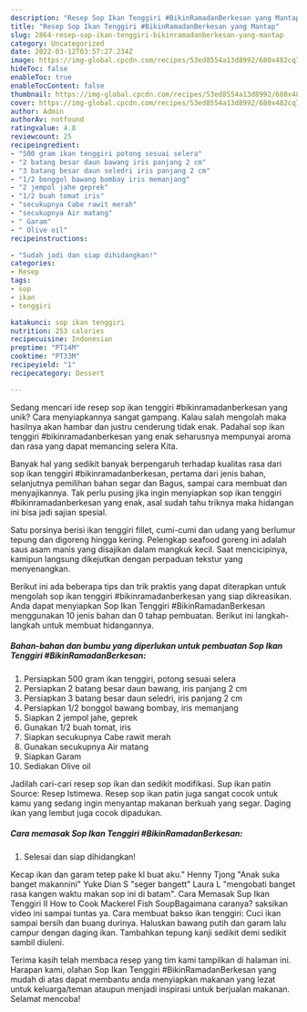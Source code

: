 ```yaml
---
description: "Resep Sop Ikan Tenggiri #BikinRamadanBerkesan yang Mantap"
title: "Resep Sop Ikan Tenggiri #BikinRamadanBerkesan yang Mantap"
slug: 2864-resep-sop-ikan-tenggiri-bikinramadanberkesan-yang-mantap
category: Uncategorized
date: 2022-03-12T03:57:27.234Z
image: https://img-global.cpcdn.com/recipes/53ed8554a13d8992/680x482cq70/sop-ikan-tenggiri-bikinramadanberkesan-foto-resep-utama.jpg
hideToc: false
enableToc: true
enableTocContent: false
thumbnail: https://img-global.cpcdn.com/recipes/53ed8554a13d8992/680x482cq70/sop-ikan-tenggiri-bikinramadanberkesan-foto-resep-utama.jpg
cover: https://img-global.cpcdn.com/recipes/53ed8554a13d8992/680x482cq70/sop-ikan-tenggiri-bikinramadanberkesan-foto-resep-utama.jpg
author: Admin
authorAv: notfound
ratingvalue: 4.8
reviewcount: 25
recipeingredient:
- "500 gram ikan tenggiri potong sesuai selera"
- "2 batang besar daun bawang iris panjang 2 cm"
- "3 batang besar daun seledri iris panjang 2 cm"
- "1/2 bonggol bawang bombay iris memanjang"
- "2 jempol jahe geprek"
- "1/2 buah tomat iris"
- "secukupnya Cabe rawit merah"
- "secukupnya Air matang"
- " Garam"
- " Olive oil"
recipeinstructions:

- "Sudah jadi dan siap dihidangkan!"
categories:
- Resep
tags:
- sop
- ikan
- tenggiri

katakunci: sop ikan tenggiri 
nutrition: 253 calories
recipecuisine: Indonesian
preptime: "PT14M"
cooktime: "PT33M"
recipeyield: "1"
recipecategory: Dessert

---
```





Sedang mencari ide resep sop ikan tenggiri #bikinramadanberkesan yang unik? Cara menyiapkannya sangat gampang. Kalau salah mengolah maka hasilnya akan hambar dan justru cenderung tidak enak. Padahal sop ikan tenggiri #bikinramadanberkesan yang enak seharusnya mempunyai aroma dan rasa yang dapat memancing selera Kita.





Banyak hal yang sedikit banyak berpengaruh terhadap kualitas rasa dari sop ikan tenggiri #bikinramadanberkesan, pertama dari jenis bahan, selanjutnya pemilihan bahan segar dan Bagus, sampai cara membuat dan menyajikannya. Tak perlu pusing jika ingin menyiapkan sop ikan tenggiri #bikinramadanberkesan yang enak,      asal sudah tahu triknya maka hidangan ini bisa jadi sajian spesial.














Satu porsinya berisi ikan tenggiri fillet, cumi-cumi dan udang yang berlumur tepung dan digoreng hingga kering. Pelengkap seafood goreng ini adalah saus asam manis yang disajikan dalam mangkuk kecil. Saat mencicipinya, kamipun langsung dikejutkan dengan perpaduan tekstur yang menyenangkan.






Berikut ini ada beberapa tips dan trik praktis yang dapat diterapkan untuk mengolah sop ikan tenggiri #bikinramadanberkesan yang siap dikreasikan. Anda dapat menyiapkan Sop Ikan Tenggiri #BikinRamadanBerkesan menggunakan 10 jenis bahan dan 0 tahap pembuatan. Berikut ini langkah-langkah untuk membuat hidangannya.

<!--inarticleads1-->

##### Bahan-bahan dan bumbu yang diperlukan untuk pembuatan Sop Ikan Tenggiri #BikinRamadanBerkesan:

1. Persiapkan 500 gram ikan tenggiri, potong sesuai selera
1. Persiapkan 2 batang besar daun bawang, iris panjang 2 cm
1. Persiapkan 3 batang besar daun seledri, iris panjang 2 cm
1. Persiapkan 1/2 bonggol bawang bombay, iris memanjang
1. Siapkan 2 jempol jahe, geprek
1. Gunakan 1/2 buah tomat, iris
1. Siapkan secukupnya Cabe rawit merah
1. Gunakan secukupnya Air matang
1. Siapkan  Garam
1. Sediakan  Olive oil


Jadilah cari-cari resep sop ikan dan sedikit modifikasi. Sup ikan patin Source: Resep Istimewa. Resep sop ikan patin juga sangat cocok untuk kamu yang sedang ingin menyantap makanan berkuah yang segar. Daging ikan yang lembut juga cocok dipadukan. 

<!--inarticleads2-->

##### Cara memasak Sop Ikan Tenggiri #BikinRamadanBerkesan:


1. Selesai dan siap dihidangkan!

Kecap ikan dan garam tetep pake kl buat aku.&#34; Henny Tjong &#34;Anak suka banget makannini&#34; Yuke Dian S &#34;seger bangett&#34; Laura L &#34;mengobati banget rasa kangen waktu makan sop ini di batam&#34;. Cara Memasak Sup Ikan Tenggiri II How to Cook Mackerel Fish SoupBagaimana caranya? saksikan video ini sampai tuntas ya. Cara membuat bakso ikan tenggiri: Cuci ikan sampai bersih dan buang durinya. Haluskan bawang putih dan garam lalu campur dengan daging ikan. Tambahkan tepung kanji sedikit demi sedikit sambil diuleni. 

Terima kasih telah membaca resep yang tim kami tampilkan di halaman ini. Harapan kami, olahan Sop Ikan Tenggiri #BikinRamadanBerkesan yang mudah di atas dapat membantu anda menyiapkan makanan yang lezat untuk keluarga/teman ataupun menjadi inspirasi untuk berjualan makanan. Selamat mencoba!
